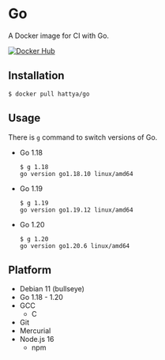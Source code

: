 # Go

A Docker image for CI with Go.

[![Docker Hub](https://img.shields.io/docker/cloud/build/hattya/go)](https://hub.docker.com/r/hattya/go)


## Installation

```console
$ docker pull hattya/go
```


## Usage

There is `g` command to switch versions of Go.

- Go 1.18
  ```console
  $ g 1.18
  go version go1.18.10 linux/amd64
  ```

- Go 1.19
  ```console
  $ g 1.19
  go version go1.19.12 linux/amd64
  ```

- Go 1.20
  ```console
  $ g 1.20
  go version go1.20.6 linux/amd64
  ```


## Platform

- Debian 11 (bullseye)
- Go 1.18 - 1.20
- GCC
  - C
- Git
- Mercurial
- Node.js 16
  - npm
